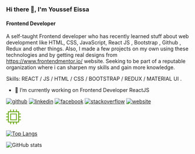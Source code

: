 ### Hi there 👋, I'm Youssef Eissa
#### Frontend Developer
A self-taught Frontend developer who has recently learned stuff about web development like HTML, CSS, JavaScript, React JS , Bootstrap , Github , Redux and other things. Also, I made a few projects on my own using these technologies and by getting real designs from https://www.frontendmentor.io/ website.   Seeking to be part of a reputable organization where i can sharpen my skills and gain more knowledge. 

Skills: REACT / JS / HTML / CSS / BOOTSTRAP / REDUX / MATERIAL UI .

- 🔭 I’m currently working on Frontend Developer ReactJS 


[<img src='https://cdn.jsdelivr.net/npm/simple-icons@3.0.1/icons/github.svg' alt='github' height='40'>](https://github.com/Youssef-eissa)  [<img src='https://cdn.jsdelivr.net/npm/simple-icons@3.0.1/icons/linkedin.svg' alt='linkedin' height='40'>](https://www.linkedin.com/in/youssef-eissa-1812/)  [<img src='https://cdn.jsdelivr.net/npm/simple-icons@3.0.1/icons/facebook.svg' alt='facebook' height='40'>](https://www.facebook.com/https://www.facebook.com/Youssef3issa/)  [<img src='https://cdn.jsdelivr.net/npm/simple-icons@3.0.1/icons/stackoverflow.svg' alt='stackoverflow' height='40'>](https://stackoverflow.com/users/https://stackoverflow.com/users/20807870/youssef3issa)  [<img src='https://cdn.jsdelivr.net/npm/simple-icons@3.0.1/icons/icloud.svg' alt='website' height='40'>](https://youssef-eissa.github.io/YoussefPortfolio/)  

<a href='https://docs.github.com/en/developers'><img src='https://raw.githubusercontent.com/acervenky/animated-github-badges/master/assets/devbadge.gif' width='40' height='40'></a> 

[![Top Langs](https://github-readme-stats.vercel.app/api/top-langs/?username=Youssef-eissa)](https://github.com/anuraghazra/github-readme-stats)

![GitHub stats](https://github-readme-stats.vercel.app/api?username=Youssef-eissa&show_icons=true)  


